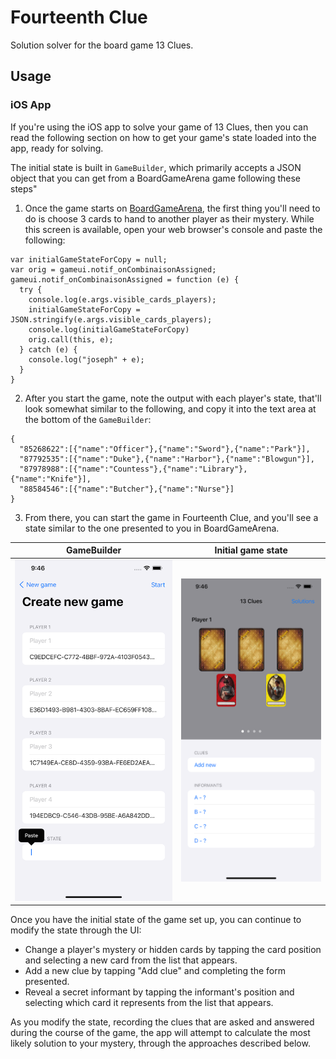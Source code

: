 # Fourteenth Clue

Solution solver for the board game 13 Clues.

## Usage

### iOS App

If you're using the iOS app to solve your game of 13 Clues, then you can read the following section on how to get your game's state loaded into the app, ready for solving.

The initial state is built in `GameBuilder`, which primarily accepts a JSON object that you can get from a BoardGameArena game following these steps"

1. Once the game starts on [BoardGameArena](https://en.boardgamearena.com), the first thing you'll need to do is choose 3 cards to hand to another player as their mystery. While this screen is available, open your web browser's console and paste the following:

```
var initialGameStateForCopy = null;
var orig = gameui.notif_onCombinaisonAssigned;
gameui.notif_onCombinaisonAssigned = function (e) {
  try {
    console.log(e.args.visible_cards_players);
    initialGameStateForCopy = JSON.stringify(e.args.visible_cards_players);
    console.log(initialGameStateForCopy)
    orig.call(this, e);
  } catch (e) {
    console.log("joseph" + e);
  }
}
```

2. After you start the game, note the output with each player's state, that'll look somewhat similar to the following, and copy it into the text area at the bottom of the `GameBuilder`:

```
{
  "85268622":[{"name":"Officer"},{"name":"Sword"},{"name":"Park"}],
  "87792535":[{"name":"Duke"},{"name":"Harbor"},{"name":"Blowgun"}],
  "87978988":[{"name":"Countess"},{"name":"Library"},{"name":"Knife"}],
  "88584546":[{"name":"Butcher"},{"name":"Nurse"}]
}
```

3. From there, you can start the game in Fourteenth Clue, and you'll see a state similar to the one presented to you in BoardGameArena.

| GameBuilder | Initial game state |
|-------------|--------------------|
| ![A screenshot of the app showing the text field where the JSON should be pasted](media/gamebuilder.png) | ![A screenshot of the app showing the initial state of a game](media/gamestate.png) |

Once you have the initial state of the game set up, you can continue to modify the state through the UI:

- Change a player's mystery or hidden cards by tapping the card position and selecting a new card from the list that appears.
- Add a new clue by tapping "Add clue" and completing the form presented.
- Reveal a secret informant by tapping the informant's position and selecting which card it represents from the list that appears.

As you modify the state, recording the clues that are asked and answered during the course of the game, the app will attempt to calculate the most likely solution to your mystery, through the approaches described below.
